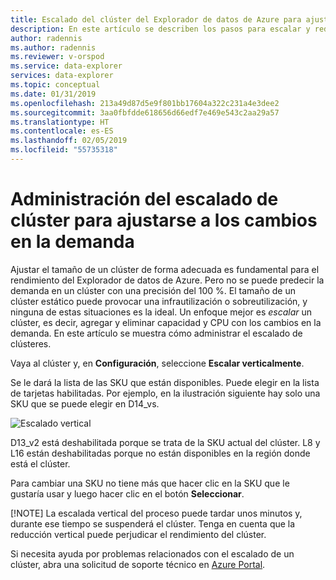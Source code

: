 ```yaml
---
title: Escalado del clúster del Explorador de datos de Azure para ajustarse a los cambios en la demanda
description: En este artículo se describen los pasos para escalar y reducir horizontalmente un clúster del Explorador de datos de Azure en función de los cambios en la demanda.
author: radennis
ms.author: radennis
ms.reviewer: v-orspod
ms.service: data-explorer
services: data-explorer
ms.topic: conceptual
ms.date: 01/31/2019
ms.openlocfilehash: 213a49d87d5e9f801bb17604a322c231a4e3dee2
ms.sourcegitcommit: 3aa0fbfdde618656d66edf7e469e543c2aa29a57
ms.translationtype: HT
ms.contentlocale: es-ES
ms.lasthandoff: 02/05/2019
ms.locfileid: "55735318"
---
```

# <a name="manage-cluster-scale-up-to-accommodate-changing-demand"></a>Administración del escalado de clúster para ajustarse a los cambios en la demanda

Ajustar el tamaño de un clúster de forma adecuada es fundamental para el rendimiento del Explorador de datos de Azure. Pero no se puede predecir la demanda en un clúster con una precisión del 100 %. El tamaño de un clúster estático puede provocar una infrautilización o sobreutilización, y ninguna de estas situaciones es la ideal. Un enfoque mejor es *escalar* un clúster, es decir, agregar y eliminar capacidad y CPU con los cambios en la demanda. En este artículo se muestra cómo administrar el escalado de clústeres.

Vaya al clúster y, en **Configuración**, seleccione **Escalar verticalmente**.

Se le dará la lista de las SKU que están disponibles. Puede elegir en la lista de tarjetas habilitadas. Por ejemplo, en la ilustración siguiente hay solo una SKU que se puede elegir en D14_vs.

![Escalado vertical](media/manage-cluster-scale-up/scale-up.png)

D13_v2 está deshabilitada porque se trata de la SKU actual del clúster. L8 y L16 están deshabilitadas porque no están disponibles en la región donde está el clúster.

Para cambiar una SKU no tiene más que hacer clic en la SKU que le gustaría usar y luego hacer clic en el botón **Seleccionar**.

[!NOTE] La escalada vertical del proceso puede tardar unos minutos y, durante ese tiempo se suspenderá el clúster. Tenga en cuenta que la reducción vertical puede perjudicar el rendimiento del clúster.

Si necesita ayuda por problemas relacionados con el escalado de un clúster, abra una solicitud de soporte técnico en [Azure Portal](https://portal.azure.com/#blade/Microsoft_Azure_Support/HelpAndSupportBlade/overview).